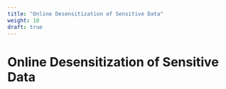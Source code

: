 ```yaml
---
title: "Online Desensitization of Sensitive Data"
weight: 10
draft: true
---
```


# Online Desensitization of Sensitive Data
